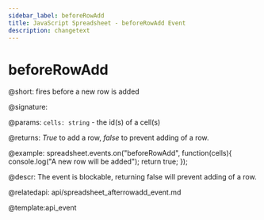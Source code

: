 ```yaml
---
sidebar_label: beforeRowAdd
title: JavaScript Spreadsheet - beforeRowAdd Event
description: changetext
---
```


# beforeRowAdd

@short: fires before a new row is added

@signature:

@params:
`cells: string` - the id(s) of a cell(s)

@returns:
*True* to add a row, *false* to prevent adding of a row.

@example:
spreadsheet.events.on("beforeRowAdd", function(cells){
	console.log("A new row will be added");
    return true;
});

@descr:
The event is blockable, returning false will prevent adding of a row.

@relatedapi:
api/spreadsheet_afterrowadd_event.md

@template:api_event